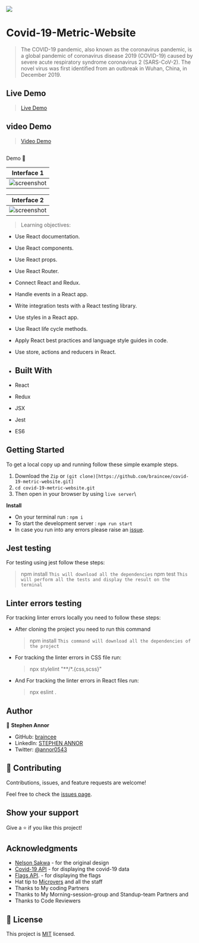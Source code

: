 ![](https://img.shields.io/badge/Microverse-blueviolet)

# Covid-19-Metric-Website

> The COVID-19 pandemic, also known as the coronavirus pandemic, is a global pandemic of coronavirus disease 2019 (COVID-19) caused by severe acute respiratory syndrome coronavirus 2 (SARS-CoV-2). The novel virus was first identified from an outbreak in Wuhan, China, in December 2019.

## Live Demo

> [Live Demo](https://covid-19-metric.netlify.app/)

## video Demo

> [Video Demo]()


> <h2 align="center">
  Demo 📝
</h2>

|                                                       **Interface 1**                                                       |
| :-------------------------------------------------------------------------------------------------------------------------: |
| ![screenshot](/covid-19-metric-website/covidhome.png)

|                                                       **Interface 2**                                                       |
| :-------------------------------------------------------------------------------------------------------------------------: |
|  ![screenshot](/covid-19-metric-website/covidcountries.png)
> Learning objectives: 

- Use React documentation.
- Use React components.
- Use React props.
- Use React Router.
- Connect React and Redux.
- Handle events in a React app.
- Write integration tests with a React testing library.
- Use styles in a React app.
- Use React life cycle methods.
- Apply React best practices and language style guides in code.
- Use store, actions and reducers in React.


- ## Built With

- React
- Redux
- JSX
- Jest 
- ES6 

## Getting Started

To get a local copy up and running follow these simple example steps.
1. Download the `Zip` or `(git clone)[https://github.com/braincee/covid-19-metric-website.git]`
2. `cd covid-19-metric-website.git`
3. Then open in your browser by using `live server`\

**Install**

- On your terminal run : `npm i`
- To start the development server : `npm run start`
- In case you run into any errors please raise an [issue](https://github.com/braincee/covid-19-metric-website/issues).

## Jest testing
For testing using jest follow these steps:
  > npm install
  `This will download all the dependencies`
  > npm test 
  `This will perform all the tests and display the result on the terminal`

## Linter errors testing
For tracking linter errors locally you need to follow these steps:

- After cloning the project you need to run this command
  > npm install
   `This command will download all the dependencies of the project`

- For tracking the linter errors in CSS file run:
  > npx stylelint "**/*.{css,scss}"

- And For tracking the linter errors in React files run:
  > npx eslint .


## Author

👤 **Stephen Annor**

- GitHub: [braincee](https://github.com/braincee)
- LinkedIn: [STEPHEN ANNOR](https://www.linkedin.com/in/stephen-annor/)
- Twitter: [@annor0543](https://twitter.com/annor0543)
  
## 🤝 Contributing

Contributions, issues, and feature requests are welcome!

Feel free to check the [issues page](https://github.com/braincee/covid-19-metric-website/issues).

## Show your support

Give a ⭐️ if you like this project!

## Acknowledgments
- [Nelson Sakwa](https://www.behance.net/sakwadesignstudio) - for the original design
- [Covid-19 API](https://mmediagroup.fr/covid-19) - for displaying the covid-19 data
- [Flags API](https://countryflagsapi.com/). - for displaying the flags
- Hat tip to [Microvers](www.microverse.org)  and all the staff
- Thanks to My coding Partners 
- Thanks to My Morning-session-group and Standup-team Partners and
- Thanks to Code Reviewers

## 📝 License

This project is [MIT](./MIT.md) licensed.
                                                                                                                                 